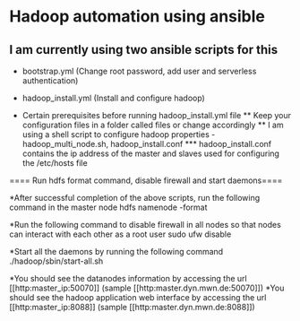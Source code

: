 
# Hadoop automation using ansible

## I am currently using two ansible scripts for this
* bootstrap.yml (Change root password, add user and serverless authentication)
* hadoop_install.yml (Install and configure hadoop)

* Certain prerequisites before running hadoop_install.yml file
** Keep your configuration files in a folder called files or change accordingly
** I am using a shell script to configure hadoop properties - hadoop_multi_node.sh, hadoop_install.conf
*** hadoop_install.conf contains the ip address of the master and slaves used for configuring the /etc/hosts file

==== Run hdfs format command, disable firewall and start daemons====

*After successful completion of the above scripts, run the following command in the master node
  hdfs namenode -format

*Run the following command to disable firewall in all nodes so that nodes can interact with each other as a root user
  sudo ufw disable

*Start all the daemons by running the following command
  ./hadoop/sbin/start-all.sh

*You should see the datanodes information by accessing the url [[http:master_ip:50070]] (sample [[http:master.dyn.mwn.de:50070]])
*You should see the hadoop application web interface by accessing the url [[http:master_ip:8088]] (sample [[http:master.dyn.mwn.de:8088]])
